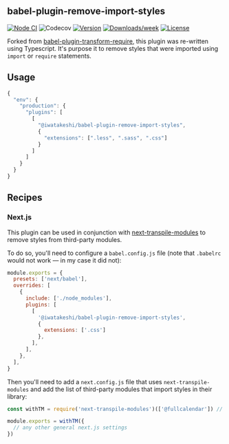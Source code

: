 ## babel-plugin-remove-import-styles

[![Node CI](https://github.com/iwatakeshi/babel-plugin-remove-import-styles/workflows/Node.js%20CI/badge.svg)](https://github.com/iwatakeshi/babel-plugin-remove-import-styles/actions?query=workflow%3A%22Node.js+CI%22)
![Codecov](https://img.shields.io/codecov/c/github/iwatakeshi/babel-plugin-remove-import-styles)
[![Version](https://img.shields.io/npm/v/@iwatakeshi/babel-plugin-remove-import-styles.svg)](https://www.npmjs.com/package/@iwatakeshi/babel-plugin-remove-import-styles)
[![Downloads/week](https://img.shields.io/npm/dw/@iwatakeshi/babel-plugin-remove-import-styles.svg)](https://www.npmjs.com/package/@iwatakeshi/babel-plugin-remove-import-styles)
[![License](https://img.shields.io/github/license/iwatakeshi/babel-plugin-remove-import-styles)](https://github.com/iwatakeshi/babel-plugin-remove-import-styles/blob/master/LICENSE.md)

Forked from [babel-plugin-transform-require](https://github.com/morlay/babel-plugin-transform-require-ignore), this plugin was re-written using Typescript. It's purpose it to remove styles that were imported using `import` or `require` statements.

## Usage

```js
{
  "env": {
    "production": {
      "plugins": [
        [
          "@iwatakeshi/babel-plugin-remove-import-styles",
          {
            "extensions": [".less", ".sass", ".css"]
          }
        ]
      ]
    }
  }
}

```

## Recipes

### Next.js

This plugin can be used in conjunction with [next-transpile-modules](https://github.com/martpie/next-transpile-modules#readme) to remove styles from third-party modules.

To do so, you'll need to configure a `babel.config.js` file (note that `.babelrc` would not work &mdash; in my case it did not):

```js
module.exports = {
  presets: ['next/babel'],
  overrides: [
    {
      include: ['./node_modules'],
      plugins: [
        [
          '@iwatakeshi/babel-plugin-remove-import-styles',
          {
            extensions: ['.css']
          },
        ],
      ],
    },
  ],
}
```

Then you'll need to add a `next.config.js` file that uses `next-transpile-modules` and add the list of third-party modules that import styles in their library: 

```js
const withTM = require('next-transpile-modules')(['@fullcalendar']) // In my case, it was fullcalendar

module.exports = withTM({
  // any other general next.js settings
})

```
